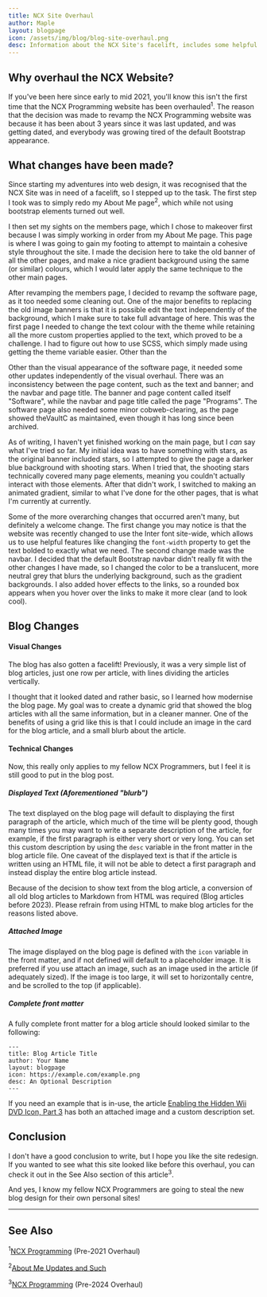 ```yaml
---
title: NCX Site Overhaul
author: Maple
layout: blogpage
icon: /assets/img/blog/blog-site-overhaul.png
desc: Information about the NCX Site's facelift, includes some helpful info for making new blogs, such as how to set a description and a custom icon.
---
```

## Why overhaul the NCX Website?
If you've been here since early to mid 2021, you'll know this isn't the first time that the NCX Programming website has been overhauled<sup>1</sup>.
The reason that the decision was made to revamp the NCX Programming website was because it has been about 3 years since it was last updated, and was getting dated, and 
everybody was growing tired of the default Bootstrap appearance.

## What changes have been made?
Since starting my adventures into web design, it was recognised that the NCX Site was in need of a facelift, so I stepped up to the task.
The first step I took was to simply redo my About Me page<sup>2</sup>, which while not using bootstrap elements turned out well.

I then set my sights on the members page, which I chose to makeover first because I was simply working in order from my About Me page. This page is where I was going to gain my footing to attempt to  maintain a cohesive style throughout the site. I made the decision here to take the old banner of all the other pages, and make a nice gradient background using the same (or similar) colours, which I would later apply the same technique to the other main pages.

After revamping the members page, I decided to revamp the software page, as it too needed some cleaning out. One of the major benefits to replacing the old image banners is that it is possible edit the text independently of the background, which I make sure to take full advantage of here. This was the first page I needed to change the text colour with the theme while retaining all the more custom properties applied to the text, which proved to be a challenge. I had to figure out how to use SCSS, which simply made using getting the theme variable easier.
Other than the 

Other than the visual appearance of the software page, it needed some other updates independently of the visual overhaul. There was an inconsistency between the page content, such as the text and banner; and the navbar and page title. The banner and page content called itself "Software", while the navbar and page title called the page "Programs". The software page also needed some minor cobweb-clearing, as the page showed theVaultC as maintained, even though it has long since been archived.

As of writing, I haven't yet finished working on the main page, but I *can* say what I've tried so far. My initial idea was to have something with stars, as the original banner included stars, so I attempted to give the page a darker blue background with shooting stars. When I tried that, the shooting stars technically covered many page elements, meaning you couldn't actually interact with those elements. After that didn't work, I switched to making an animated gradient, similar to what I've done for the other pages, that is what I'm currently at currently.

Some of the more overarching changes that occurred aren't many, but definitely a welcome change. The first change you may notice is that the website was recently changed to use the Inter font site-wide, which allows us to use helpful features like changing the `font-width` property to get the text bolded to exactly what we need. The second change made was the navbar. I decided that the default Bootstrap navbar didn't really fit with the other changes I have made, so I changed the color to be a translucent, more neutral grey that blurs the underlying background, such as the gradient backgrounds. I also added hover effects to the links, so a rounded box appears when you hover over the links to make it more clear (and to look cool).

## Blog Changes
#### Visual Changes
The blog has also gotten a facelift! Previously, it was a very simple list of blog articles, just one row per article, with lines dividing the articles vertically.

I thought that it looked dated and rather basic, so I learned how modernise the blog page. My goal was to create a dynamic grid that showed the blog articles with all the same information, but in a cleaner manner.
One of the benefits of using a grid like this is that I could include an image in the card for the blog article, and a small blurb about the article.

#### Technical Changes
Now, this really only applies to my fellow NCX Programmers, but I feel it is still good to put in the blog post.

##### Displayed Text (Aforementioned "blurb")
The text displayed on the blog page will default to displaying the first paragraph of the article, which much of the time will be plenty good, though many times you may want to write a separate description of the article,
for example, if the first paragraph is either very short or very long. You can set this custom description by using the `desc` variable in the front matter in the blog article file.
One caveat of the displayed text is that if the article is written using an HTML file, it will not be able to detect a first paragraph and instead display the entire blog article instead.

Because of the decision to show text from the blog article, a conversion of all old blog articles to Markdown from HTML was required (Blog articles before 2023). Please refrain from using HTML to make blog articles
for the reasons listed above.

##### Attached Image
The image displayed on the blog page is defined with the `icon` variable in the front matter, and if not defined will default to a placeholder image. It is preferred if you use attach an image, such as an image used in the article (if adequately sized).
If the image is too large, it will set to horizontally centre, and be scrolled to the top (if applicable).

##### Complete front matter
A fully complete front matter for a blog article should looked similar to the following:

`---`<br>
`title: Blog Article Title`<br>
`author: Your Name`<br>
`layout: blogpage`<br>
`icon: https://example.com/example.png`<br>
`desc: An Optional Description`<br>
`---`

If you need an example that is in-use, the article [Enabling the Hidden Wii DVD Icon, Part 3](/_posts/2023-06-19-wii-dvd-p3.md) has both an attached image and a custom description set.

## Conclusion
I don't have a good conclusion to write, but I hope you like the site redesign. If you wanted to see what this site looked like before this overhaul, you can check it out in the See Also section of this article<sup>3</sup>.

And yes, I know my fellow NCX Programmers are going to steal the new blog design for their own personal sites!

---
## See Also
<sup>1</sup>[NCX Programming](https://web.archive.org/web/20210513182437/https://ncxprogramming.com/) (Pre-2021 Overhaul)

<sup>2</sup>[About Me Updates and Such](/_posts/2024-07-12-hello-all.md)

<sup>3</sup>[NCX Programming](https://web.archive.org/web/20240221182822/https://ncxprogramming.com/) (Pre-2024 Overhaul)